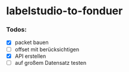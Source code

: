 # labelstudio-to-fonduer



### Todos:
- [x] packet bauen
- [ ] offset mit berücksichtigen
- [x] API erstellen
- [ ] auf großem Datensatz testen
